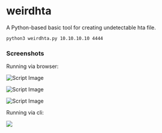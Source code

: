 # weirdhta
A Python-based basic tool for creating undetectable hta file.


```
python3 weirdhta.py 10.10.10.10 4444
```

### Screenshots
Running via browser:


![Script Image](https://i.imgur.com/mb8xvCq.png)

![Script Image](https://i.imgur.com/oE0MtYO.png)

![Script Image](https://i.imgur.com/5DtxvKi.png)


Running via cli:

![](https://i.imgur.com/xYfALz2.gif)
